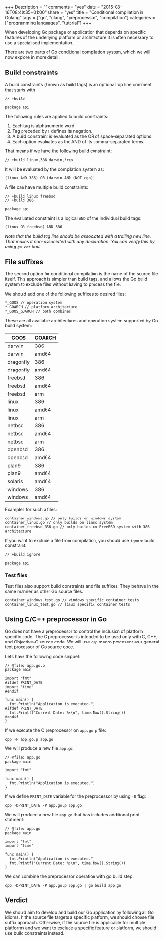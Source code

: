 +++
Description = ""
comments = "yes"
date = "2015-08-16T08:40:35+01:00"
share = "yes"
title = "Conditional compilation in Golang"
tags = ["go", "clang", "preprocessor", "compilation"]
categories = ["programming languages", "tutorial"]
+++

When developing Go package or application that depends on specific features 
of the underlying platform or architecture it is often necessary 
to use a specialised implementation.

There are two parts of Go conditional compilation system, which we will now 
explore in more detail.

## Build constraints 

A build constraints (known as build tags) is an optional top line comment that 
starts with

```
// +build

package api 
```

The following rules are applied to build constraints:

1. Each tag is alphanumeric word
2. Tag preceded by `!` defines its negation.
3. A build constraint is evaluated as the OR of space-separated options.
4. Each option evaluates as the AND of its comma-separated terms.

That means if we have the following build constraint:

```
// +build linux,386 darwin,!cgo
```

It will be evaluated by the compilation system as:

```
(linux AND 386) OR (darwin AND (NOT cgo))
```

A file can have multiple build constraints:

```
// +build linux freebsd
// +build 386

package api
```

The evaluated constraint is a logical `AND` of the individual build tags:

```
(linux OR freebsd) AND 386
```

*Note that the build tag line should be associated with a trailing new line. That makes
it non-associated with any declaration. You can verify this by using `go vet` tool.*

## File suffixes

The second option for conditional compilation is the name of the 
source file itself. This approach is simpler than build tags, and allows 
the Go build system to exclude files without having to process the file.

We should add one of the following suffixes to desired files: 

```
*_GOOS // operation system
*_GOARCH // platform architecture
*_GOOS_GOARCH // both combined
```

These are all available architectures and operation system supported by Go
build system:

| GOOS      | GOARCH  |
|-----------|---------|
| darwin    | 386     |
| darwin    | amd64   |
| dragonfly | 386     |
| dragonfly | amd64   |
| freebsd   | 386     |
| freebsd   | amd64   |
| freebsd   | arm     |
| linux     | 386     |
| linux     | amd64   |
| linux     | arm     |
| netbsd    | 386     |
| netbsd    | amd64   |
| netbsd    | arm     |
| openbsd   | 386     |
| openbsd   | amd64   |
| plan9     | 386     |
| plan9     | amd64   |
| solaris   | amd64   |
| windows   | 386     |
| windows   | amd64   |

Examples for such a files:

```
container_windows.go // only builds on windows system
container_linux.go // only builds on linux system
container_freebsd_386.go // only builds on FreeBSD system with 386 architecture
```

If you want to exclude a file from compilation, you should use `ignore` build
constraint:

```
// +build ignore

package api
```

### Test files

Test files also support build constraints and file suffixes. They behave in the same 
manner as other Go source files. 

```
container_windows_test.go // windows specific container tests
container_linux_test.go // linux specific container tests
```

## Using C/C++ preprocessor in Go

Go does not have a preprocessor to control the inclusion of platform specific code. 
The C preprocessor is intended to be used only with C, C++, and Objective-C source code. 
We will use `cpp` macro processor as a general text processor of Go source code.

Lets have the following code snippet:

```
// @file: app.go.p
package main

import "fmt"
#ifdef PRINT_DATE
import "time"
#endif

func main() {
  fmt.Println("Application is executed.")
#ifdef PRINT_DATE
  fmt.Printf("Current Date: %s\n", time.Now().String())
#endif
}
```

If we execute the C preprocessor on `app.go.p` file:

```
cpp -P app.go.p app.go
```

We will produce a new file `app.go`:

```
// @file: app.go
package main

import "fmt"

func main() {
  fmt.Println("Application is executed.")
}
```

If we define `PRINT_DATE` variable for the preprocessor by using `-D` flag:

```
cpp -DPRINT_DATE -P app.go.p app.go
```

We will produce a new file `app.go` that has includes additional print statment:

```
// @file: app.go
package main

import "fmt"
import "time"

func main() {
  fmt.Println("Application is executed.")
  fmt.Printf("Current Date: %s\n", time.Now().String())
}
```

We can combine the preprocessor operation with go build step:

```
cpp -DPRINT_DATE -P app.go.p app.go | go build app.go
```

## Verdict

We should aim to develop and build our Go application by following all Go idioms.
If the source file targets a specific platform, we should choose file suffix 
approach. Otherwise, if the source file is applicable for multiple platforms and
we want to exclude a specific feature or platform, we should use build constraints instead.
